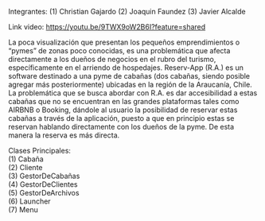 Integrantes: 
(1) Christian Gajardo
(2) Joaquin Faundez
(3) Javier Alcalde

Link video:
https://youtu.be/9TWX9oW2B6I?feature=shared

La poca visualización que presentan los pequeños emprendimientos o “pymes” de zonas poco conocidas, es una problemática 
que afecta directamente a los dueños de negocios en el rubro del turismo, específicamente en el arriendo de hospedajes.
Reserv-App (R.A.) es un software destinado a una pyme de cabañas (dos cabañas, siendo posible agregar más posteriormente) 
ubicadas en la región de la Araucanía, Chile. La problemática que se busca abordar con R.A. es dar accesibilidad a estas 
cabañas que no se encuentran en las grandes plataformas tales como AIRBNB o Booking, dándole al usuario  la posibilidad 
de reservar estas cabañas a través de la aplicación, puesto a que en principio estas se reservan hablando directamente 
con los dueños de la pyme. De esta manera la reserva es más directa.

Clases Principales:  
(1) Cabaña  
(2) Cliente  
(3) GestorDeCabañas  
(4) GestorDeClientes  
(5) GestorDeArchivos  
(6) Launcher  
(7) Menu  
